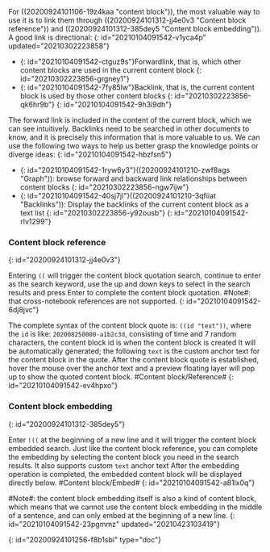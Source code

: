 For ((20200924101106-19z4kaa "content block")), the most valuable way to use it is to link them through ((20200924101312-jj4e0v3 "Content block reference")) and ((20200924101312-385dey5 "Content block embedding")). A good link is directional:
{: id="20210104091542-v1yca4p" updated="20210302223858"}

* {: id="20210104091542-ctguz9s"}Forwardlink, that is, which other content blocks are used in the current content block
  {: id="20210302223856-grgney1"}
* {: id="20210104091542-7fy85lw"}Backlink, that is, the current content block is used by those other content blocks
  {: id="20210302223856-qk6hr9b"}
{: id="20210104091542-9h3i9dh"}

The forward link is included in the content of the current block, which we can see intuitively. Backlinks need to be searched in other documents to know, and it is precisely this information that is more valuable to us. We can use the following two ways to help us better grasp the knowledge points or diverge ideas:
{: id="20210104091542-hbzfsn5"}

* {: id="20210104091542-1ryw6y3"}((20200924101210-zwf8ags "Graph")): browse forward and backward link relationships between content blocks
  {: id="20210302223856-ngw7ijw"}
* {: id="20210104091542-40sj7jl"}((20200924101210-3qfiiat "Backlinks")): Display the backlinks of the current content block as a text list
  {: id="20210302223856-y92ousb"}
{: id="20210104091542-rlv1299"}

### Content block reference
{: id="20200924101312-jj4e0v3"}

Entering `((` will trigger the content block quotation search, continue to enter as the search keyword, use the up and down keys to select in the search results and press Enter to complete the content block quotation. #Note#: that cross-notebook references are not supported.
{: id="20210104091542-6dj8jvc"}

The complete syntax of the content block quote is: `((id "text"))`, where the `id` is like: `202008250000-a1b2c3d`, consisting of time and 7 random characters, the content block id is when the content block is created It will be automatically generated; the following `text` is the custom anchor text for the content block in the quote. After the content block quote is established, hover the mouse over the anchor text and a preview floating layer will pop up to show the quoted content block. #Content block/Reference#
{: id="20210104091542-ev4hpxo"}

### Content block embedding
{: id="20200924101312-385dey5"}

Enter `!((` at the beginning of a new line and it will trigger the content block embedded search. Just like the content block reference, you can complete the embedding by selecting the content block you need in the search results. It also supports custom `text` anchor text After the embedding operation is completed, the embedded content block will be displayed directly below. #Content block/Embed#
{: id="20210104091542-a81lx0q"}

#Note#: the content block embedding itself is also a kind of content block, which means that we cannot use the content block embedding in the middle of a sentence, and can only embed at the beginning of a new line.
{: id="20210104091542-23pgmmz" updated="20210423103419"}


{: id="20200924101256-f8b1sbi" type="doc"}
